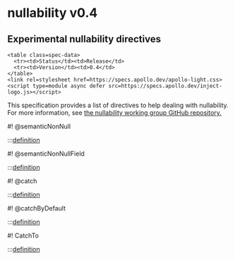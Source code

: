 # nullability v0.4

<h2>Experimental nullability directives</h2>

```raw html
<table class=spec-data>
  <tr><td>Status</td><td>Release</td>
  <tr><td>Version</td><td>0.4</td>
</table>
<link rel=stylesheet href=https://specs.apollo.dev/apollo-light.css>
<script type=module async defer src=https://specs.apollo.dev/inject-logo.js></script>
```

This specification provides a list of directives to help dealing with nullability. For more information, see [the nullability working group GitHub repository.](https://github.com/graphql/nullability-wg)


#! @semanticNonNull

:::[definition](nullability-v0.4.graphql#@semanticNonNull)

#! @semanticNonNullField

:::[definition](nullability-v0.4.graphql#@semanticNonNullField)

#! @catch

:::[definition](nullability-v0.4.graphql#@catch)

#! @catchByDefault

:::[definition](nullability-v0.4.graphql#@catchByDefault)

#! CatchTo

:::[definition](nullability-v0.4.graphql#CatchTo)
